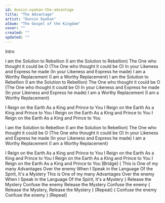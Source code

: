 ```yaml
---
id: dunsin-oyekan-the-advantage
title: "The Advantage"
artist: "Dunsin Oyekan"
album: "The Gospel of the Kingdom"
cover: ""
created: ""
updated: ""
---
```


Intro

I am the Solution to Rebellion
(I am the Solution to Rebellion)
The One who thought it could be O
(The One who thought it could be O)
In your Likeness and Express he made
(In your Likeness and Express he made)
I am a Worthy Replacement
(I am a Worthy Replacement)
I am the Solution to Rebellion
(I am the Solution to Rebellion)
The One who thought it could be O
(The One who thought it could be O)
In your Likeness and Express he made
(In your Likeness and Express he made)
I am a Worthy Replacement
(I am a Worthy Replacement)

I Reign on the Earth
As a King and Prince to You
I Reign on the Earth
As a King and Prince to You
I Reign on the Earth
As a King and Prince to You
I Reign on the Earth
As a King and Prince to You

I am the Solution to Rebellion
(I am the Solution to Rebellion)
The One who thought it could be O
(The One who thought it could be O)
In your Likeness and Express he made
(In your Likeness and Express he made)
I am a Worthy Replacement
(I am a Worthy Replacement)

I Reign on the Earth
As a King and Prince to You
I Reign on the Earth
As a King and Prince to You
I Reign on the Earth
As a King and Prince to You
I Reign on the Earth
As a King and Prince to You
[Bridge]
{ This is One of my many Advantages
Over the enemy
When I Speak in the Language
Of the Spirit, It's a Mystery
This is One of my many Advantages
Over the enemy
When I Speak in the Language
Of the Spirit, It's a Mystery } 
Release the Mystery
Confuse the enemy
Release the Mystery
Confuse the enemy
{ Release the Mystery,
Release the Mystery } [Repeat]
{ Confuse the enemy
Confuse the enemy } [Repeat]